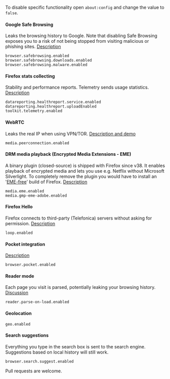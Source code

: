 To disable specific functionality open ```about:config``` and change the value to ```false```.

#### Google Safe Browsing

Leaks the browsing history to Google. Note that disabling Safe Browsing exposes you to a risk of not being stopped from visiting malicious or phishing sites. [Description](https://support.mozilla.org/en-US/kb/how-does-phishing-and-malware-protection-work)
```
browser.safebrowsing.enabled
browser.safebrowsing.downloads.enabled
browser.safebrowsing.malware.enabled
```

#### Firefox stats collecting

Stability and performance reports. Telemetry sends usage statistics. [Description](https://www.mozilla.org/en-US/privacy/firefox/#health-report)
```
datareporting.healthreport.service.enabled
datareporting.healthreport.uploadEnabled
toolkit.telemetry.enabled
```

#### WebRTC

Leaks the real IP when using VPN/TOR. [Description and demo](https://github.com/diafygi/webrtc-ips)
```
media.peerconnection.enabled
```

#### DRM media playback (Encrypted Media Extensions - EME)

A binary plugin (closed-source) is shipped with Firefox since v38. It enables playback of encrypted media and lets you use e.g. Netflix without Microsoft Silverlight. To completely remove the plugin you would have to install an '[EME-free](http://download.cdn.mozilla.net/pub/firefox/releases/latest/win32-EME-free/)' build of Firefox. [Description](https://wiki.mozilla.org/Media/EME)
```
media.eme.enabled
media.gmp-eme-adobe.enabled
```

#### Firefox Hello

Firefox connects to third-party (Telefonica) servers without asking for permission. [Description](https://support.mozilla.org/en-US/kb/firefox-hello-video-and-voice-conversations-online)
```
loop.enabled
```

#### Pocket integration

[Description](https://support.mozilla.org/en-US/kb/save-web-pages-later-pocket-firefox)
```
browser.pocket.enabled
```

#### Reader mode

Each page you visit is parsed, potentially leaking your browsing history. [Discussion](https://bugzilla.mozilla.org/show_bug.cgi?id=558882)
```
reader.parse-on-load.enabled
```

#### Geolocation
```
geo.enabled
```

#### Search suggestions

Everything you type in the search box is sent to the search engine. Suggestions based on local history will still work.
```
browser.search.suggest.enabled
```

Pull requests are welcome.
